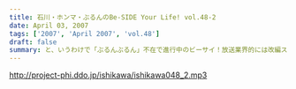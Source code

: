 ```yaml
---
title: 石川・ホンマ・ぶるんのBe-SIDE Your Life! vol.48-2
date: April 03, 2007
tags: ['2007', 'April 2007', 'vol.48']
draft: false
summary: と、いうわけで「ぶるんぶるん」不在で進行中のビーサイ！放送業界的には改編スタート真っ盛り！我々ビーサイ軍団もちょこちょこ動きはあるものの相も変わらぬメンツでやっていきますんで、学年が上がったキミも社会人になったアナタも！・・・どーぞよろしくです。NAMAE
---
```


http://project-phi.ddo.jp/ishikawa/ishikawa048_2.mp3
